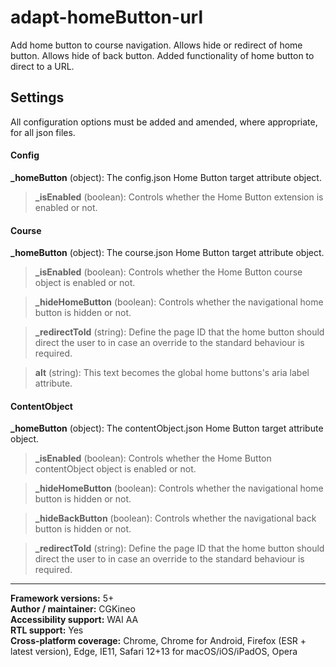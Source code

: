 # adapt-homeButton-url

Add home button to course navigation. Allows hide or redirect of home button. Allows hide of back button. Added functionality of home button to direct to a URL.

## Settings

All configuration options must be added and amended, where appropriate, for all json files.

#### Config

**\_homeButton** (object): The config.json Home Button target attribute object.

>**\_isEnabled** (boolean): Controls whether the Home Button extension is enabled or not.

#### Course

**\_homeButton** (object): The course.json Home Button target attribute object.

>**\_isEnabled** (boolean): Controls whether the Home Button course object is enabled or not.

>**\_hideHomeButton** (boolean): Controls whether the navigational home button is hidden or not.

>**\_redirectToId** (string): Define the page ID that the home button should direct the user to in case an override to the standard behaviour is required.

>**alt** (string): This text becomes the global home buttons's aria label attribute.

#### ContentObject

**\_homeButton** (object): The contentObject.json Home Button target attribute object.

>**\_isEnabled** (boolean): Controls whether the Home Button contentObject object is enabled or not.

>**\_hideHomeButton** (boolean): Controls whether the navigational home button is hidden or not.

>**\_hideBackButton** (boolean): Controls whether the navigational back button is hidden or not.

>**\_redirectToId** (string): Define the page ID that the home button should direct the user to in case an override to the standard behaviour is required.

----------------------------

**Framework versions:**  5+<br>
**Author / maintainer:**  CGKineo<br>
**Accessibility support:** WAI AA<br>
**RTL support:** Yes<br>
**Cross-platform coverage:** Chrome, Chrome for Android, Firefox (ESR + latest version), Edge, IE11, Safari 12+13 for macOS/iOS/iPadOS, Opera<br>
